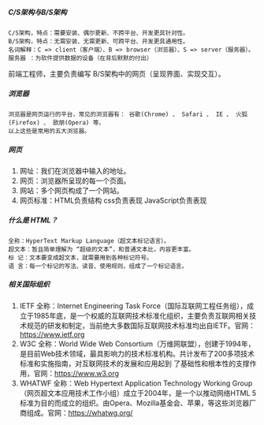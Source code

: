 #####  C/S架构与B/S架构
    C/S架构，特点：需要安装、偶尔更新、不跨平台、开发更具针对性。
    B/S架构，特点：无需安装、无需更新、可跨平台、开发更具通用性。
    名词解释：C => client（客户端）、B => browser（浏览器）、S => server（服务器）。
    服务器 ：为软件提供数据的设备（在背后默默的付出）

前端工程师，主要负责编写 B/S架构中的网页（呈现界面、实现交互）。

##### 浏览器
    浏览器是网页运行的平台，常见的浏览器有： 谷歌(Chrome) 、 Safari 、 IE 、 火狐(Firefox) 、 欧朋(Opera) 等，
    以上这些是常用的五大浏览器。

##### 网页
1. 网址：我们在浏览器中输入的地址。
2. 网页：浏览器所呈现的每一个页面。
3. 网站：多个网页构成了一个网站。
4. 网页标准：HTML负责结构 css负责表现 JavaScript负责表现
   
##### 什么是 HTML？
    全称：HyperText Markup Language（超文本标记语言）。
    超文本：暂且简单理解为 “超级的文本”，和普通文本比，内容更丰富。
    标 记：文本要变成超文本，就需要用到各种标记符号。
    语 言：每一个标记的写法、读音、使用规则，组成了一个标记语言。

##### 相关国际组织
1. IETF
全称：Internet Engineering Task Force（国际互联网工程任务组），成立于1985年底，是一个权威的互联网技术标准化组织，主要负责互联网相关技术规范的研发和制定，当前绝大多数国际互联网技术标准均出自IETF。官网：https://www.ietf.org
2. W3C
全称：World Wide Web Consortium（万维网联盟），创建于1994年，是目前Web技术领域，最具影响力的技术标准机构。共计发布了200多项技术标准和实施指南，对互联网技术的发展和应用起到
了基础性和根本性的支撑作用，官网：https://www.w3.org
3. WHATWF
全称：Web Hypertext Application Technology Working Group（网页超文本应用技术工作小组）成立于2004年，是一个以推动网络HTML 5 标准为目的而成立的组织。由Opera、Mozilla基金会、苹果，等这些浏览器厂商组成。官网：https://whatwg.org/